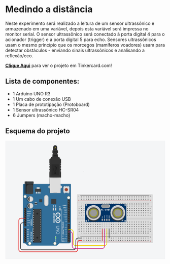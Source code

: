 # Medindo a distância
 Neste experimento será realizado a leitura de um sensor ultrassônico e armazenado em uma variável, depois esta variável será impressa no monitor serial. O sensor ultrassônico será conectado à porta digital 4 para o acionador (trigger) e a porta digital 5 para echo. Sensores ultrassônicos usam o mesmo princípio que os morcegos (mamíferos voadores) usam para detectar obstáculos - enviando sinais ultrassônicos e analisando a reflexão/eco.  

 <b><a href="https://www.tinkercad.com/things/06vicrJQAhC">Clique Aqui</a></b> para ver o projeto em Tinkercard.com!
 
## Lista de componentes:

- 1  Arduíno UNO R3
- 1  Um cabo de conexão USB
- 1  Placa de prototipação (Protoboard)
- 1  Sensor ultrassônico HC-SR04 
- 6  Jumpers (macho-macho)

## Esquema do projeto

![Esquema do projeto](Medindo_a_distancia.png)
